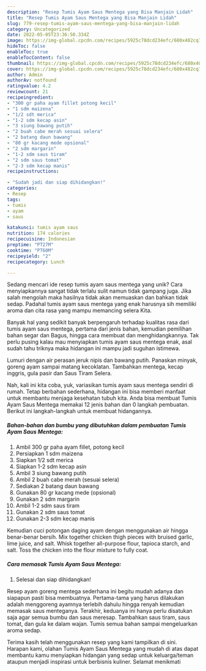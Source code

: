 ```yaml
---
description: "Resep Tumis Ayam Saus Mentega yang Bisa Manjain Lidah"
title: "Resep Tumis Ayam Saus Mentega yang Bisa Manjain Lidah"
slug: 779-resep-tumis-ayam-saus-mentega-yang-bisa-manjain-lidah
category: Uncategorized
date: 2022-05-05T23:36:50.334Z
image: https://img-global.cpcdn.com/recipes/5925c78dcd234efc/680x482cq70/tumis-ayam-saus-mentega-foto-resep-utama.jpg
hideToc: false
enableToc: true
enableTocContent: false
thumbnail: https://img-global.cpcdn.com/recipes/5925c78dcd234efc/680x482cq70/tumis-ayam-saus-mentega-foto-resep-utama.jpg
cover: https://img-global.cpcdn.com/recipes/5925c78dcd234efc/680x482cq70/tumis-ayam-saus-mentega-foto-resep-utama.jpg
author: Admin
authorAv: notfound
ratingvalue: 4.2
reviewcount: 21
recipeingredient:
- "300 gr paha ayam fillet potong kecil"
- "1 sdm maizena"
- "1/2 sdt merica"
- "1-2 sdm kecap asin"
- "3 siung bawang putih"
- "2 buah cabe merah sesuai selera"
- "2 batang daun bawang"
- "80 gr kacang mede opsional"
- "2 sdm margarin"
- "1-2 sdm saus tiram"
- "2 sdm saus tomat"
- "2-3 sdm kecap manis"
recipeinstructions:

- "Sudah jadi dan siap dihidangkan!"
categories:
- Resep
tags:
- tumis
- ayam
- saus

katakunci: tumis ayam saus 
nutrition: 174 calories
recipecuisine: Indonesian
preptime: "PT27M"
cooktime: "PT60M"
recipeyield: "2"
recipecategory: Lunch

---
```





Sedang mencari ide resep tumis ayam saus mentega yang unik? Cara menyiapkannya sangat tidak terlalu sulit namun tidak gampang juga. Jika salah mengolah maka hasilnya tidak akan memuaskan dan bahkan tidak sedap. Padahal tumis ayam saus mentega yang enak harusnya sih memiliki aroma dan cita rasa yang mampu memancing selera Kita.





Banyak hal yang sedikit banyak berpengaruh terhadap kualitas rasa dari tumis ayam saus mentega, pertama dari jenis bahan, kemudian pemilihan bahan segar dan Bagus, hingga cara membuat dan menghidangkannya. Tak perlu pusing kalau mau menyiapkan tumis ayam saus mentega enak,      asal sudah tahu triknya maka hidangan ini mampu jadi suguhan istimewa.














Lumuri dengan air perasan jeruk nipis dan bawang putih. Panaskan minyak, goreng ayam sampai matang kecoklatan. Tambahkan mentega, kecap inggris, gula pasir dan Saus Tiram Selera.






Nah, kali ini kita coba, yuk, variasikan tumis ayam saus mentega sendiri di rumah. Tetap berbahan sederhana, hidangan ini bisa memberi manfaat untuk membantu menjaga kesehatan tubuh kita. Anda bisa membuat Tumis Ayam Saus Mentega memakai 12 jenis bahan dan 0 langkah pembuatan. Berikut ini langkah-langkah untuk membuat hidangannya.

<!--inarticleads1-->

##### Bahan-bahan dan bumbu yang dibutuhkan dalam pembuatan Tumis Ayam Saus Mentega:

1. Ambil 300 gr paha ayam fillet, potong kecil
1. Persiapkan 1 sdm maizena
1. Siapkan 1/2 sdt merica
1. Siapkan 1-2 sdm kecap asin
1. Ambil 3 siung bawang putih
1. Ambil 2 buah cabe merah (sesuai selera)
1. Sediakan 2 batang daun bawang
1. Gunakan 80 gr kacang mede (opsional)
1. Gunakan 2 sdm margarin
1. Ambil 1-2 sdm saus tiram
1. Gunakan 2 sdm saus tomat
1. Gunakan 2-3 sdm kecap manis


Kemudian cuci potongan daging ayam dengan menggunakan air hingga benar-benar bersih. Mix together chicken thigh pieces with bruised garlic, lime juice, and salt. Whisk together all-purpose flour, tapioca starch, and salt. Toss the chicken into the flour mixture to fully coat. 

<!--inarticleads2-->

##### Cara memasak Tumis Ayam Saus Mentega:


1. Selesai dan siap dihidangkan!

Resep ayam goreng mentega sederhana ini begitu mudah adanya dan siapapun pasti bisa membuatnya. Pertama-tama yang harus dilakukan adalah menggoreng ayamnya terlebih dahulu hingga renyah kemudian memasak saus menteganya. Terakhir, keduanya ini hanya perlu disatukan saja agar semua bumbu dan saus meresap. Tambahkan saus tiram, saus tomat, dan gula ke dalam wajan. Tumis semua bahan sampai mengeluarkan aroma sedap. 

Terima kasih telah menggunakan resep yang kami tampilkan di sini. Harapan kami, olahan Tumis Ayam Saus Mentega yang mudah di atas dapat membantu kamu menyiapkan hidangan yang sedap untuk keluarga/teman ataupun menjadi inspirasi untuk berbisnis kuliner. Selamat menikmati
